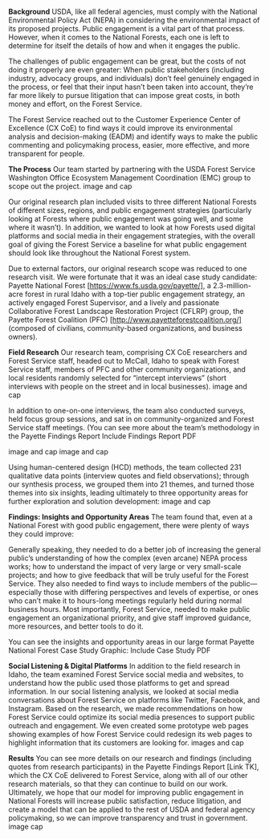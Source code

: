 **Background**
USDA, like all federal agencies, must comply with the National Environmental Policy Act (NEPA) in considering the environmental impact of its proposed projects. Public engagement is a vital part of that process. However, when it comes to the National Forests, each one is left to determine for itself the details of how and when it engages the public. 

The challenges of public engagement can be great, but the costs of not doing it properly are even greater: When public stakeholders (including industry, advocacy groups, and individuals) don’t feel genuinely engaged in the process, or feel that their input hasn’t been taken into account, they’re far more likely to pursue litigation that can impose great costs, in both money and effort, on the Forest Service.

The Forest Service reached out to the Customer Experience Center of Excellence (CX CoE) to find ways it could improve its environmental analysis and decision-making (EADM) and identify ways to make the public commenting and policymaking process, easier, more effective, and more transparent for people. 

**The Process**
Our team started by partnering with the USDA Forest Service Washington Office Ecosystem Management Coordination (EMC) group to scope out the project. 
image and cap

Our original research plan included visits to three different National Forests of different sizes, regions, and public engagement strategies (particularly looking at Forests where public engagement was going well, and some where it wasn’t). In addition, we wanted to look at how Forests used digital platforms and social media in their engagement strategies, with the overall goal of giving the Forest Service a baseline for what public engagement should look like throughout the National Forest system.

Due to external factors, our original research scope was reduced to one research visit. We were fortunate that it was an ideal case study candidate: Payette National Forest [https://www.fs.usda.gov/payette/], a 2.3-million-acre forest in rural Idaho with a top-tier public engagement strategy, an actively engaged Forest Supervisor, and a lively and passionate Collaborative Forest Landscape Restoration Project (CFLRP) group, the Payette Forest Coalition (PFC) [http://www.payetteforestcoalition.org/] (composed of civilians, community-based organizations, and business owners).

**Field Research**
Our research team, comprising CX CoE researchers and Forest Service staff, headed out to McCall, Idaho to speak with Forest Service staff, members of PFC and other community organizations, and local residents randomly selected for “intercept interviews” (short interviews with people on the street and in local businesses).
image and cap

In addition to one-on-one interviews, the team also conducted surveys, held focus group sessions, and sat in on community-organized and Forest Service staff meetings.  (You can see more about the team’s methodology in the Payette Findings Report
Include Findings Report PDF

image and cap
image and cap

Using human-centered design (HCD) methods, the team collected 231 qualitative data points (interview quotes and field observations); through our synthesis process, we grouped them into 21 themes, and turned those themes into six insights, leading ultimately to three opportunity areas for further exploration and solution development:
image and cap

**Findings: Insights and Opportunity Areas**
The team found that, even at a National Forest with good public engagement, there were plenty of ways they could improve:

Generally speaking, they needed to do a better job of increasing the general public’s understanding of how the complex (even arcane) NEPA process works; how to understand the impact of very large or very small-scale projects; and how to give feedback that will be truly useful for the Forest Service. 
They also needed to find ways to include members of the public—especially those with differing perspectives and levels of expertise, or ones who can’t make it to hours-long meetings regularly held during normal business hours.
Most importantly, Forest Service, needed to make public engagement an organizational priority, and give staff improved guidance, more resources, and better tools to do it.

You can see the insights and opportunity areas in our large format Payette National Forest Case Study Graphic:
Include Case Study PDF

**Social Listening & Digital Platforms**
In addition to the field research in Idaho, the team examined Forest Service social media and websites, to understand how the public used those platforms to get and spread information. In our social listening analysis, we looked at social media conversations about Forest Service on platforms like Twitter, Facebook, and Instagram. Based on the research, we made recommendations on how Forest Service could optimize its social media presences to support public outreach and engagement. We even created some prototype web pages showing examples of how Forest Service could redesign its web pages to  highlight information that its customers are looking for. 
images and cap

**Results**
You can see more details on our research and findings (including quotes from research participants) in the Payette Findings Report [Link TK], which the CX CoE delivered to Forest Service, along with all of our other research materials, so that they can continue to build on our work. Ultimately, we hope that our model for improving public engagement in National Forests will increase public satisfaction, reduce litigation, and create a model that can be applied to the rest of USDA and federal agency policymaking, so we can improve transparency and trust in government.
image cap
